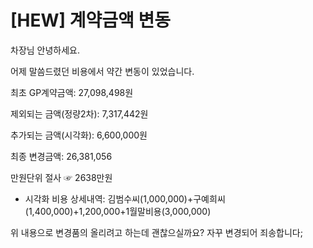 # [HEW] 계약금액 변동

차장님 안녕하세요.
어제 말씀드렸던 비용에서 약간 변동이 있었습니다.

최초 GP계약금액: 27,098,498원
제외되는 금액(정량2차): 7,317,442원
추가되는 금액(시각화): 6,600,000원
최종 변경금액: 26,381,056
만원단위 절사 ☞ 2638만원

* 시각화 비용 상세내역: 김범수씨(1,000,000)+구예희씨(1,400,000)+1,200,000+1월말비용(3,000,000)


위 내용으로 변경품의 올리려고 하는데 괜찮으실까요? 자꾸 변경되어 죄송합니다;